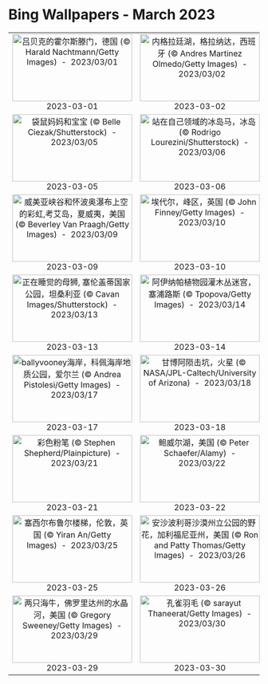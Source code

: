 # Bing Wallpapers - March 2023

| | | | |
|:-------------------------:|:-------------------------:|:-------------------------:|:-------------------------:|
| <a href="https://cn.bing.com/th?id=OHR.LuebeckCityGate_ZH-CN4618826141_UHD.jpg" target="_blank"><img src="https://cn.bing.com/th?id=OHR.LuebeckCityGate_ZH-CN4618826141_UHD.jpg&w=480" width="240" height="135" alt="吕贝克的霍尔斯滕门，德国 (© Harald Nachtmann/Getty Images)  -  2023/03/01" title="吕贝克的霍尔斯滕门，德国 (© Harald Nachtmann/Getty Images)  -  2023/03/01"></a><br>2023-03-01<br> | <a href="https://cn.bing.com/th?id=OHR.NegratinSpain_ZH-CN5916944876_UHD.jpg" target="_blank"><img src="https://cn.bing.com/th?id=OHR.NegratinSpain_ZH-CN5916944876_UHD.jpg&w=480" width="240" height="135" alt="内格拉廷湖，格拉纳达，西班牙 (© Andres Martinez Olmedo/Getty Images)  -  2023/03/02" title="内格拉廷湖，格拉纳达，西班牙 (© Andres Martinez Olmedo/Getty Images)  -  2023/03/02"></a><br>2023-03-02<br> | <a href="https://cn.bing.com/th?id=OHR.OrcaNorway_ZH-CN6101327628_UHD.jpg" target="_blank"><img src="https://cn.bing.com/th?id=OHR.OrcaNorway_ZH-CN6101327628_UHD.jpg&w=480" width="240" height="135" alt="斯皮尔德拉的虎鲸，挪威 (© Alex Mustard/Minden Pictures)  -  2023/03/03" title="斯皮尔德拉的虎鲸，挪威 (© Alex Mustard/Minden Pictures)  -  2023/03/03"></a><br>2023-03-03<br> | <a href="https://cn.bing.com/th?id=OHR.PicoVolcano_ZH-CN6865997792_UHD.jpg" target="_blank"><img src="https://cn.bing.com/th?id=OHR.PicoVolcano_ZH-CN6865997792_UHD.jpg&w=480" width="240" height="135" alt="通往皮库山的道路，葡萄牙 (© Marco Bottigelli/Getty Images)  -  2023/03/04" title="通往皮库山的道路，葡萄牙 (© Marco Bottigelli/Getty Images)  -  2023/03/04"></a><br>2023-03-04<br> |
| <a href="https://cn.bing.com/th?id=OHR.HuggingKanga_ZH-CN1045131695_UHD.jpg" target="_blank"><img src="https://cn.bing.com/th?id=OHR.HuggingKanga_ZH-CN1045131695_UHD.jpg&w=480" width="240" height="135" alt="袋鼠妈妈和宝宝 (© Belle Ciezak/Shutterstock)  -  2023/03/05" title="袋鼠妈妈和宝宝 (© Belle Ciezak/Shutterstock)  -  2023/03/05"></a><br>2023-03-05<br> | <a href="https://cn.bing.com/th?id=OHR.IcelandHorses_ZH-CN7213041152_UHD.jpg" target="_blank"><img src="https://cn.bing.com/th?id=OHR.IcelandHorses_ZH-CN7213041152_UHD.jpg&w=480" width="240" height="135" alt="站在自己领域的冰岛马，冰岛 (© Rodrigo Lourezini/Shutterstock)  -  2023/03/06" title="站在自己领域的冰岛马，冰岛 (© Rodrigo Lourezini/Shutterstock)  -  2023/03/06"></a><br>2023-03-06<br> | <a href="https://cn.bing.com/th?id=OHR.YuanyangChina_ZH-CN7360249295_UHD.jpg" target="_blank"><img src="https://cn.bing.com/th?id=OHR.YuanyangChina_ZH-CN7360249295_UHD.jpg&w=480" width="240" height="135" alt="梯田鸟瞰图，元阳，中国 (© AlexGcs/Getty Images)  -  2023/03/07" title="梯田鸟瞰图，元阳，中国 (© AlexGcs/Getty Images)  -  2023/03/07"></a><br>2023-03-07<br> | <a href="https://cn.bing.com/th?id=OHR.WhitehorseAurora_ZH-CN0978404088_UHD.jpg" target="_blank"><img src="https://cn.bing.com/th?id=OHR.WhitehorseAurora_ZH-CN0978404088_UHD.jpg&w=480" width="240" height="135" alt="极光展示，怀特霍斯，育空地区，加拿大 (© John Hyde/plainpicture/Design Pics)  -  2023/03/08" title="极光展示，怀特霍斯，育空地区，加拿大 (© John Hyde/plainpicture/Design Pics)  -  2023/03/08"></a><br>2023-03-08<br> |
| <a href="https://cn.bing.com/th?id=OHR.WaimeaRainbow_ZH-CN1127225170_UHD.jpg" target="_blank"><img src="https://cn.bing.com/th?id=OHR.WaimeaRainbow_ZH-CN1127225170_UHD.jpg&w=480" width="240" height="135" alt="威美亚峡谷和怀波奥瀑布上空的彩虹,考艾岛，夏威夷，美国 (© Beverley Van Praagh/Getty Images)  -  2023/03/09" title="威美亚峡谷和怀波奥瀑布上空的彩虹,考艾岛，夏威夷，美国 (© Beverley Van Praagh/Getty Images)  -  2023/03/09"></a><br>2023-03-09<br> | <a href="https://cn.bing.com/th?id=OHR.EdaleValley_ZH-CN8464524952_UHD.jpg" target="_blank"><img src="https://cn.bing.com/th?id=OHR.EdaleValley_ZH-CN8464524952_UHD.jpg&w=480" width="240" height="135" alt="埃代尔，峰区，英国 (© John Finney/Getty Images)  -  2023/03/10" title="埃代尔，峰区，英国 (© John Finney/Getty Images)  -  2023/03/10"></a><br>2023-03-10<br> | <a href="https://cn.bing.com/th?id=OHR.LongWharf_ZH-CN8793669955_UHD.jpg" target="_blank"><img src="https://cn.bing.com/th?id=OHR.LongWharf_ZH-CN8793669955_UHD.jpg&w=480" width="240" height="135" alt="马萨诸塞州格洛斯特的沼泽地 (© Thomas H. Mitchell/Getty Images)  -  2023/03/11" title="马萨诸塞州格洛斯特的沼泽地 (© Thomas H. Mitchell/Getty Images)  -  2023/03/11"></a><br>2023-03-11<br> | <a href="https://cn.bing.com/th?id=OHR.SouthDownsSheep_ZH-CN8986424729_UHD.jpg" target="_blank"><img src="https://cn.bing.com/th?id=OHR.SouthDownsSheep_ZH-CN8986424729_UHD.jpg&w=480" width="240" height="135" alt="南唐斯国家公园的绵羊，东萨塞克斯郡，英国 (© Slawek Staszczuk/Alamy)  -  2023/03/12" title="南唐斯国家公园的绵羊，东萨塞克斯郡，英国 (© Slawek Staszczuk/Alamy)  -  2023/03/12"></a><br>2023-03-12<br> |
| <a href="https://cn.bing.com/th?id=OHR.LionessesNap_ZH-CN9240393299_UHD.jpg" target="_blank"><img src="https://cn.bing.com/th?id=OHR.LionessesNap_ZH-CN9240393299_UHD.jpg&w=480" width="240" height="135" alt="正在睡觉的母狮, 塞伦盖蒂国家公园，坦桑利亚 (© Cavan Images/Shutterstock)  -  2023/03/13" title="正在睡觉的母狮, 塞伦盖蒂国家公园，坦桑利亚 (© Cavan Images/Shutterstock)  -  2023/03/13"></a><br>2023-03-13<br> | <a href="https://cn.bing.com/th?id=OHR.CyprusMaze_ZH-CN9448060895_UHD.jpg" target="_blank"><img src="https://cn.bing.com/th?id=OHR.CyprusMaze_ZH-CN9448060895_UHD.jpg&w=480" width="240" height="135" alt="阿伊纳帕植物园灌木丛迷宫，塞浦路斯 (© Tpopova/Getty Images)  -  2023/03/14" title="阿伊纳帕植物园灌木丛迷宫，塞浦路斯 (© Tpopova/Getty Images)  -  2023/03/14"></a><br>2023-03-14<br> | <a href="https://cn.bing.com/th?id=OHR.AgueroSpain_ZH-CN9622864502_UHD.jpg" target="_blank"><img src="https://cn.bing.com/th?id=OHR.AgueroSpain_ZH-CN9622864502_UHD.jpg&w=480" width="240" height="135" alt="阿圭罗村庄，西班牙 (© Andrea Comi/Getty Images)  -  2023/03/15" title="阿圭罗村庄，西班牙 (© Andrea Comi/Getty Images)  -  2023/03/15"></a><br>2023-03-15<br> | <a href="https://cn.bing.com/th?id=OHR.ChengduPanda_ZH-CN0043208941_UHD.jpg" target="_blank"><img src="https://cn.bing.com/th?id=OHR.ChengduPanda_ZH-CN0043208941_UHD.jpg&w=480" width="240" height="135" alt="成都大熊猫繁育研究基地，中国 (© Jim Zuckerman/Jaynes Gallery/DanitaDelimont)  -  2023/03/16" title="成都大熊猫繁育研究基地，中国 (© Jim Zuckerman/Jaynes Gallery/DanitaDelimont)  -  2023/03/16"></a><br>2023-03-16<br> |
| <a href="https://cn.bing.com/th?id=OHR.BallyvooneyCove_ZH-CN0284564457_UHD.jpg" target="_blank"><img src="https://cn.bing.com/th?id=OHR.BallyvooneyCove_ZH-CN0284564457_UHD.jpg&w=480" width="240" height="135" alt="ballyvooney海岸，科佩海岸地质公园，爱尔兰 (© Andrea Pistolesi/Getty Images)  -  2023/03/17" title="ballyvooney海岸，科佩海岸地质公园，爱尔兰 (© Andrea Pistolesi/Getty Images)  -  2023/03/17"></a><br>2023-03-17<br> | <a href="https://cn.bing.com/th?id=OHR.MarsTars_ZH-CN0496313394_UHD.jpg" target="_blank"><img src="https://cn.bing.com/th?id=OHR.MarsTars_ZH-CN0496313394_UHD.jpg&w=480" width="240" height="135" alt="甘博阿陨击坑，火星 (© NASA/JPL-Caltech/University of Arizona)  -  2023/03/18" title="甘博阿陨击坑，火星 (© NASA/JPL-Caltech/University of Arizona)  -  2023/03/18"></a><br>2023-03-18<br> | <a href="https://cn.bing.com/th?id=OHR.BarnOwlWinter_ZH-CN5484796826_UHD.jpg" target="_blank"><img src="https://cn.bing.com/th?id=OHR.BarnOwlWinter_ZH-CN5484796826_UHD.jpg&w=480" width="240" height="135" alt="仓鸮，英格兰 (© Ondrej Prosicky/Getty Images)  -  2023/03/19" title="仓鸮，英格兰 (© Ondrej Prosicky/Getty Images)  -  2023/03/19"></a><br>2023-03-19<br> | <a href="https://cn.bing.com/th?id=OHR.PurpleCrocus_ZH-CN0891528297_UHD.jpg" target="_blank"><img src="https://cn.bing.com/th?id=OHR.PurpleCrocus_ZH-CN0891528297_UHD.jpg&w=480" width="240" height="135" alt="紫番红花 (© Raimund Linke/Getty Images)  -  2023/03/20" title="紫番红花 (© Raimund Linke/Getty Images)  -  2023/03/20"></a><br>2023-03-20<br> |
| <a href="https://cn.bing.com/th?id=OHR.ColourDay_ZH-CN1032554089_UHD.jpg" target="_blank"><img src="https://cn.bing.com/th?id=OHR.ColourDay_ZH-CN1032554089_UHD.jpg&w=480" width="240" height="135" alt="彩色粉笔 (© Stephen Shepherd/Plainpicture)  -  2023/03/21" title="彩色粉笔 (© Stephen Shepherd/Plainpicture)  -  2023/03/21"></a><br>2023-03-21<br> | <a href="https://cn.bing.com/th?id=OHR.LakePowellAerial_ZH-CN1427611965_UHD.jpg" target="_blank"><img src="https://cn.bing.com/th?id=OHR.LakePowellAerial_ZH-CN1427611965_UHD.jpg&w=480" width="240" height="135" alt="鲍威尔湖，美国 (© Peter Schaefer/Alamy)  -  2023/03/22" title="鲍威尔湖，美国 (© Peter Schaefer/Alamy)  -  2023/03/22"></a><br>2023-03-22<br> | <a href="https://cn.bing.com/th?id=OHR.ChavarocheWinter_ZH-CN1842519491_UHD.jpg" target="_blank"><img src="https://cn.bing.com/th?id=OHR.ChavarocheWinter_ZH-CN1842519491_UHD.jpg&w=480" width="240" height="135" alt="杜费里峡谷，上萨瓦省，法国 (© Jean-Philippe Delobelle/Biosphoto/Alamy)  -  2023/03/23" title="杜费里峡谷，上萨瓦省，法国 (© Jean-Philippe Delobelle/Biosphoto/Alamy)  -  2023/03/23"></a><br>2023-03-23<br> | <a href="https://cn.bing.com/th?id=OHR.WildGarlic_ZH-CN1869796625_UHD.jpg" target="_blank"><img src="https://cn.bing.com/th?id=OHR.WildGarlic_ZH-CN1869796625_UHD.jpg&w=480" width="240" height="135" alt="盛开的野蒜，海尼希国家公园，德国 (© Frank Sommariva/Getty Images)  -  2023/03/24" title="盛开的野蒜，海尼希国家公园，德国 (© Frank Sommariva/Getty Images)  -  2023/03/24"></a><br>2023-03-24<br> |
| <a href="https://cn.bing.com/th?id=OHR.CecilBrewerStaircase_ZH-CN2117182176_UHD.jpg" target="_blank"><img src="https://cn.bing.com/th?id=OHR.CecilBrewerStaircase_ZH-CN2117182176_UHD.jpg&w=480" width="240" height="135" alt="塞西尔布鲁尔楼梯，伦敦，英国 (© Yiran An/Getty Images)  -  2023/03/25" title="塞西尔布鲁尔楼梯，伦敦，英国 (© Yiran An/Getty Images)  -  2023/03/25"></a><br>2023-03-25<br> | <a href="https://cn.bing.com/th?id=OHR.WildAnza_ZH-CN2384861750_UHD.jpg" target="_blank"><img src="https://cn.bing.com/th?id=OHR.WildAnza_ZH-CN2384861750_UHD.jpg&w=480" width="240" height="135" alt="安沙波利哥沙漠州立公园的野花，加利福尼亚州，美国 (© Ron and Patty Thomas/Getty Images)  -  2023/03/26" title="安沙波利哥沙漠州立公园的野花，加利福尼亚州，美国 (© Ron and Patty Thomas/Getty Images)  -  2023/03/26"></a><br>2023-03-26<br> | <a href="https://cn.bing.com/th?id=OHR.NYCClouds_ZH-CN2585785154_UHD.jpg" target="_blank"><img src="https://cn.bing.com/th?id=OHR.NYCClouds_ZH-CN2585785154_UHD.jpg&w=480" width="240" height="135" alt="云层中的纽约市天际线 (© Orbon Alija/Getty Images)  -  2023/03/27" title="云层中的纽约市天际线 (© Orbon Alija/Getty Images)  -  2023/03/27"></a><br>2023-03-27<br> | <a href="https://cn.bing.com/th?id=OHR.MWDolomites_ZH-CN2886991396_UHD.jpg" target="_blank"><img src="https://cn.bing.com/th?id=OHR.MWDolomites_ZH-CN2886991396_UHD.jpg&w=480" width="240" height="135" alt="意大利三峰山上空的银河 (© Juan Romero/Cavan Images)  -  2023/03/28" title="意大利三峰山上空的银河 (© Juan Romero/Cavan Images)  -  2023/03/28"></a><br>2023-03-28<br> |
| <a href="https://cn.bing.com/th?id=OHR.NuzzleManatee_ZH-CN3263788190_UHD.jpg" target="_blank"><img src="https://cn.bing.com/th?id=OHR.NuzzleManatee_ZH-CN3263788190_UHD.jpg&w=480" width="240" height="135" alt="两只海牛，佛罗里达州的水晶河，美国 (© Gregory Sweeney/Getty Images)  -  2023/03/29" title="两只海牛，佛罗里达州的水晶河，美国 (© Gregory Sweeney/Getty Images)  -  2023/03/29"></a><br>2023-03-29<br> | <a href="https://cn.bing.com/th?id=OHR.PeacockFeathers_ZH-CN3403145691_UHD.jpg" target="_blank"><img src="https://cn.bing.com/th?id=OHR.PeacockFeathers_ZH-CN3403145691_UHD.jpg&w=480" width="240" height="135" alt="孔雀羽毛 (© sarayut Thaneerat/Getty Images)  -  2023/03/30" title="孔雀羽毛 (© sarayut Thaneerat/Getty Images)  -  2023/03/30"></a><br>2023-03-30<br> | <a href="https://cn.bing.com/th?id=OHR.SteyrRiver_ZH-CN3175702026_UHD.jpg" target="_blank"><img src="https://cn.bing.com/th?id=OHR.SteyrRiver_ZH-CN3175702026_UHD.jpg&w=480" width="240" height="135" alt="斯太尔河, 奥地利 (© guenterguni/Getty Images)  -  2023/03/31" title="斯太尔河, 奥地利 (© guenterguni/Getty Images)  -  2023/03/31"></a><br>2023-03-31<br> |  |
